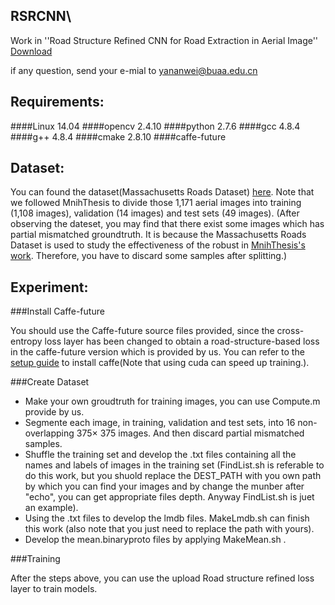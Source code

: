 ## RSRCNN\
Work in ''Road Structure Refined CNN for Road Extraction in Aerial Image''
[Download](http://ieeexplore.ieee.org/document/7876793/?reload=true)


if any question, send your e-mial to yananwei@buaa.edu.cn

Requirements:
--------------------------------------------
####Linux 14.04
####opencv 2.4.10
####python 2.7.6
####gcc 4.8.4
####g++ 4.8.4
####cmake 2.8.10
####caffe-future


Dataset:
---------------------------------------------
You can found the dataset(Massachusetts Roads Dataset) [here](https://www.cs.toronto.edu/%7Evmnih/data/.).  Note that we followed MnihThesis to divide those 1,171 aerial
images into training (1,108 images), validation (14 images) and test sets (49 images).
(After observing the dateset, you may find that there exist some images which has partial mismatched groundtruth. 
It is because the Massachusetts Roads Dataset is used to study the effectiveness of the robust in [MnihThesis's work](https://www.cs.toronto.edu/%7Evmnih/docs/Mnih_Volodymyr_PhD_Thesis.pdf).
Therefore, you have to discard some samples after splitting.)

Experiment:
---------------------------------------------
###Install Caffe-future

You should use the Caffe-future source files provided, since the cross-entropy loss layer has been changed to obtain a road-structure-based loss in the caffe-future version which is provided by us. You can refer to the [setup guide](http://caffe.berkeleyvision.org/install_apt.html) to install caffe(Note that using cuda can speed up training.). 

###Create Dataset
* Make your own groudtruth for training images, you can use Compute.m provide by us.<br>
* Segmente each image, in training, validation and test sets, into 16 non-overlapping 375× 375 images. And then discard partial mismatched samples. <br>
* Shuffle the training set and develop the .txt files containing all the names and labels of images in the  training set (FindList.sh is referable to do this work, but you shuold replace the DEST_PATH with you own path by which you can find your images and by change the munber after "echo", you can get appropriate files depth. Anyway FindList.sh is juet an example).<br>
* Using the .txt files to develop the lmdb files. MakeLmdb.sh can finish this work (also note that you just need to replace the path with yours).<br>
* Develop the mean.binaryproto files by applying MakeMean.sh .<br>

###Training

After the steps above, you can use the upload Road structure refined loss layer to train models.
